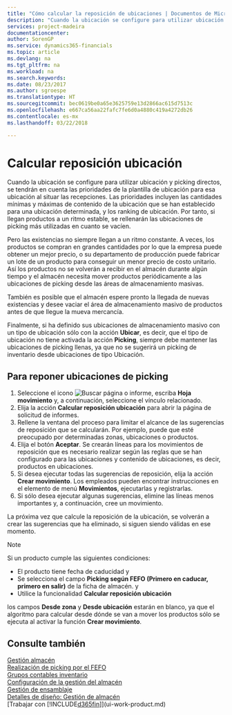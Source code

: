 ```yaml
---
title: "Cómo calcular la reposición de ubicaciones | Documentos de Microsoft"
description: "Cuando la ubicación se configure para utilizar ubicación y picking directos, se tendrán en cuenta las prioridades de la plantilla de ubicación para esa ubicación al situar las recepciones."
services: project-madeira
documentationcenter: 
author: SorenGP
ms.service: dynamics365-financials
ms.topic: article
ms.devlang: na
ms.tgt_pltfrm: na
ms.workload: na
ms.search.keywords: 
ms.date: 08/23/2017
ms.author: sgroespe
ms.translationtype: HT
ms.sourcegitcommit: bec0619be0a65e3625759e13d2866ac615d7513c
ms.openlocfilehash: e667ca56aa22fafc7fe6d0a4880c419a4272db26
ms.contentlocale: es-mx
ms.lasthandoff: 03/22/2018

---
```

# <a name="calculate-bin-replenishment"></a>Calcular reposición ubicación
Cuando la ubicación se configure para utilizar ubicación y picking directos, se tendrán en cuenta las prioridades de la plantilla de ubicación para esa ubicación al situar las recepciones. Las prioridades incluyen las cantidades mínimas y máximas de contenido de la ubicación que se han establecido para una ubicación determinada, y los ranking de ubicación. Por tanto, si llegan productos a un ritmo estable, se rellenarán las ubicaciones de picking más utilizadas en cuanto se vacíen.  

Pero las existencias no siempre llegan a un ritmo constante. A veces, los productos se compran en grandes cantidades por lo que la empresa puede obtener un mejor precio, o su departamento de producción puede fabricar un lote de un producto para conseguir un menor precio de costo unitario. Así los productos no se volverán a recibir en el almacén durante algún tiempo y el almacén necesita mover productos periódicamente a las ubicaciones de picking desde las áreas de almacenamiento masivas.  

También es posible que el almacén espere pronto la llegada de nuevas existencias y desee vaciar el área de almacenamiento masivo de productos antes de que llegue la mueva mercancía.  

Finalmente, si ha definido sus ubicaciones de almacenamiento masivo con un tipo de ubicación sólo con la acción **Ubicar**, es decir, que el tipo de ubicación no tiene activada la acción **Picking**, siempre debe mantener las ubicaciones de picking llenas, ya que no se sugerirá un picking de inventario desde ubicaciones de tipo Ubicación.  

## <a name="to-replenish-pick-bins"></a>Para reponer ubicaciones de picking  
1.  Seleccione el icono ![Buscar página o informe](media/ui-search/search_small.png "icono Buscar página o informe"), escriba **Hoja movimiento** y, a continuación, seleccione el vínculo relacionado.  
2.  Elija la acción **Calcular reposición ubicación** para abrir la página de solicitud de informes.  
3.  Rellene la ventana del proceso para limitar el alcance de las sugerencias de reposición que se calcularán. Por ejemplo, puede que esté preocupado por determinadas zonas, ubicaciones o productos.  
4.  Elija el botón **Aceptar**. Se crearán líneas para los movimientos de reposición que es necesario realizar según las reglas que se han configurado para las ubicaciones y contenido de ubicaciones, es decir, productos en ubicaciones.  
5.  Si desea ejecutar todas las sugerencias de reposición, elija la acción **Crear movimiento**. Los empleados pueden encontrar instrucciones en el elemento de menú **Movimientos**, ejecutarlas y registrarlas.  
6.  Si sólo desea ejecutar algunas sugerencias, elimine las líneas menos importantes y, a continuación, cree un movimiento.  

La próxima vez que calcule la reposición de la ubicación, se volverán a crear las sugerencias que ha eliminado, si siguen siendo válidas en ese momento.  

> [!NOTE]  
>  Si un producto cumple las siguientes condiciones:  
>   
>  -   El producto tiene fecha de caducidad y  
> -   Se selecciona el campo **Picking según FEFO (Primero en caducar, primero en salir)** de la ficha de almacén. y  
> -   Utilice la funcionalidad **Calcular reposición ubicación**  
>   
>  los campos **Desde zona** y **Desde ubicación** estarán en blanco, ya que el algoritmo para calcular desde dónde se van a mover los productos sólo se ejecuta al activar la función **Crear movimiento**.  

## <a name="see-also"></a>Consulte también  
[Gestión almacén](warehouse-manage-warehouse.md)  
[Realización de picking por el FEFO](warehouse-picking-by-fefo.md)  
[Grupos contables inventario](inventory-manage-inventory.md)  
[Configuración de la gestión del almacén](warehouse-setup-warehouse.md)     
[Gestión de ensamblaje](assembly-assemble-items.md)    
[Detalles de diseño: Gestión de almacén](design-details-warehouse-management.md)  
[Trabajar con [!INCLUDE[d365fin](includes/d365fin_md.md)]](ui-work-product.md)

